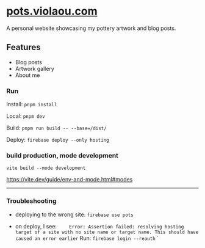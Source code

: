 # [pots.violaou.com](https://pots.violaou.com)

A personal website showcasing my pottery artwork and blog posts.

## Features

- Blog posts
- Artwork gallery
- About me

### Run

Install: `pnpm install`

Local: `pnpm dev`

Build: `pnpm run build -- --base=/dist/`

Deploy: `firebase deploy --only hosting`

### build production, mode development
`vite build --mode development`

https://vite.dev/guide/env-and-mode.html#modes


---

### Troubleshooting

- deploying to the wrong site: `firebase use pots`

- on deploy, I see:
  `     Error: Assertion failed: resolving hosting target of a site with no site name or target name. This should have caused an error earlier
  `
  Run: `firebase login --reauth`
  `
